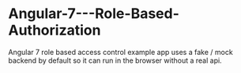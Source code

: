 # Angular-7---Role-Based-Authorization
Angular 7 role based access control example app uses a fake / mock backend by default so it can run in the browser without a real api.
